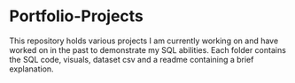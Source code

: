 # Portfolio-Projects
This repository holds various projects I am currently working on and have worked on in the past to demonstrate my SQL abilities.
Each folder contains the SQL code, visuals, dataset csv and a readme containing a brief explanation. 
